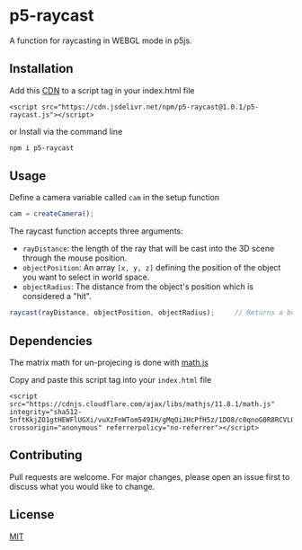 # p5-raycast

A function for raycasting in WEBGL mode in p5js.

## Installation

Add this [CDN](https://cdn.jsdelivr.net/npm/p5-first-person-camera@1.0.1/FirstPersonCamera.js) to a script tag in your index.html file 

```
<script src="https://cdn.jsdelivr.net/npm/p5-raycast@1.0.1/p5-raycast.js"></script>
```


or Install via the command line

```bash
npm i p5-raycast
```

## Usage


Define a camera variable called `cam` in the setup function
```javascript
cam = createCamera();
```

The raycast function accepts three arguments:
- `rayDistance`: the length of the ray that will be cast into the 3D scene through the mouse position.
- `objectPosition`: An array `[x, y, z]` defining the position of the object you want to select in world space.
- `objectRadius`: The distance from the object's position which is considered a "hit".
```javascript
raycast(rayDistance, objectPosition, objectRadius);     // Returns a boolean
```
## Dependencies

The matrix math for un-projecing is done with [math.js](https://cdnjs.com/libraries/mathjs)

Copy and paste this script tag into your `index.html` file

```
<script src="https://cdnjs.cloudflare.com/ajax/libs/mathjs/11.8.1/math.js" integrity="sha512-5nftKkjZO1gtHEWFlUGXi/vuXzFnWTom549IH/gMqOiJHcPfH5z/1DO8/c0qnoG0R8RCVLOeBDXhCjg2+23nqQ==" crossorigin="anonymous" referrerpolicy="no-referrer"></script>
```

## Contributing

Pull requests are welcome. For major changes, please open an issue first
to discuss what you would like to change.

## License

[MIT](https://choosealicense.com/licenses/mit/)
